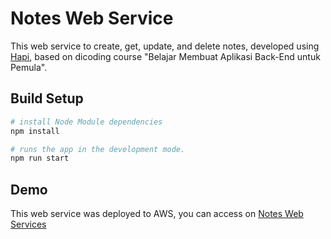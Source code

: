 # Notes Web Service
This web service to create, get, update, and delete notes, developed using [Hapi](https://hapi.dev/), based on dicoding course "Belajar Membuat Aplikasi Back-End untuk Pemula".

## Build Setup
``` bash
# install Node Module dependencies
npm install

# runs the app in the development mode.
npm run start

```

## Demo
This web service was deployed to AWS, you can access on [Notes Web Services](http://18.136.198.103:5000/notes)